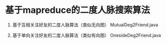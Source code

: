 # 基于mapreduce的二度人脉搜索算法

1. 基于互相关注好友的二度人脉算法（类似无向图） MutualDeg2Friend.java

2. 基于单向关注好友的二度人脉算法（类似有向图） OnesideDeg2Friend.java
